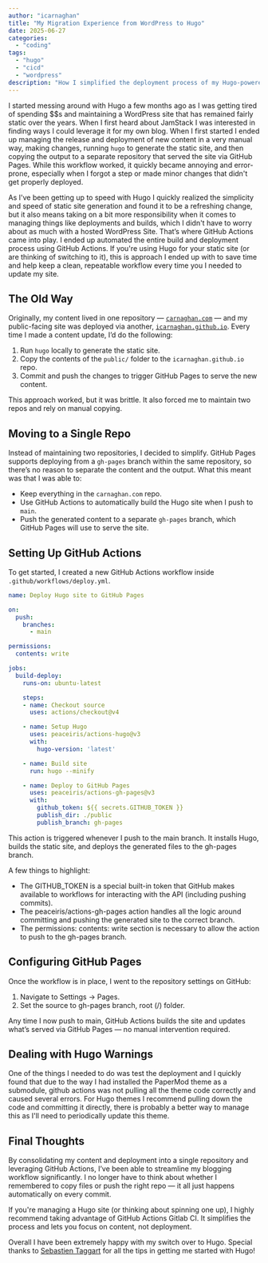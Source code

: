 ```yaml
---
author: "icarnaghan"
title: "My Migration Experience from WordPress to Hugo"
date: 2025-06-27
categories: 
  - "coding"
tags: 
  - "hugo"
  - "cicd"
  - "wordpress"
description: "How I simplified the deployment process of my Hugo-powered blog using GitHub Actions and GitHub Pages."
---
```


I started messing around with Hugo a few months ago as I was getting tired of spending $$s and maintaining a WordPress site that has remained fairly static over the years. When I first heard about JamStack I was interested in finding ways I could leverage it for my own blog. When I first started I ended up managing the release and deployment of new content in a very manual way, making changes, running `hugo` to generate the static site, and then copying the output to a separate repository that served the site via GitHub Pages. While this workflow worked, it quickly became annoying and error-prone, especially when I forgot a step or made minor changes that didn't get properly deployed.

As I've been getting up to speed with Hugo I quickly realized the simplicity and speed of static site generation and found it to be a refreshing change, but it also means taking on a bit more responsibility when it comes to managing things like deployments and builds, which I didn't have to worry about as much with a hosted WordPress Site. That’s where GitHub Actions came into play. I ended up automated the entire build and deployment process using GitHub Actions. If you're using Hugo for your static site (or are thinking of switching to it), this is approach I ended up with to save time and help keep a clean, repeatable workflow every time you I needed to update my site.

## The Old Way

Originally, my content lived in one repository — [`carnaghan.com`](https://github.com/icarnaghan/carnaghan.com) — and my public-facing site was deployed via another, [`icarnaghan.github.io`](https://github.com/icarnaghan/icarnaghan.github.io). Every time I made a content update, I’d do the following:

1. Run `hugo` locally to generate the static site.
2. Copy the contents of the `public/` folder to the `icarnaghan.github.io` repo.
3. Commit and push the changes to trigger GitHub Pages to serve the new content.

This approach worked, but it was brittle. It also forced me to maintain two repos and rely on manual copying.

## Moving to a Single Repo

Instead of maintaining two repositories, I decided to simplify. GitHub Pages supports deploying from a `gh-pages` branch within the same repository, so there’s no reason to separate the content and the output. What this meant was that I was able to:

- Keep everything in the `carnaghan.com` repo.
- Use GitHub Actions to automatically build the Hugo site when I push to `main`.
- Push the generated content to a separate `gh-pages` branch, which GitHub Pages will use to serve the site.


## Setting Up GitHub Actions

To get started, I created a new GitHub Actions workflow inside `.github/workflows/deploy.yml`.

```yaml
name: Deploy Hugo site to GitHub Pages

on:
  push:
    branches:
      - main

permissions:
  contents: write

jobs:
  build-deploy:
    runs-on: ubuntu-latest

    steps:
    - name: Checkout source
      uses: actions/checkout@v4

    - name: Setup Hugo
      uses: peaceiris/actions-hugo@v3
      with:
        hugo-version: 'latest'

    - name: Build site
      run: hugo --minify

    - name: Deploy to GitHub Pages
      uses: peaceiris/actions-gh-pages@v3
      with:
        github_token: ${{ secrets.GITHUB_TOKEN }}
        publish_dir: ./public
        publish_branch: gh-pages
```

This action is triggered whenever I push to the main branch. It installs Hugo, builds the static site, and deploys the generated files to the gh-pages branch.

A few things to highlight:

- The GITHUB_TOKEN is a special built-in token that GitHub makes available to workflows for interacting with the API (including pushing commits).
- The peaceiris/actions-gh-pages action handles all the logic around committing and pushing the generated site to the correct branch.
- The permissions: contents: write section is necessary to allow the action to push to the gh-pages branch.

## Configuring GitHub Pages
Once the workflow is in place, I went to the repository settings on GitHub:

1. Navigate to Settings → Pages.
2. Set the source to gh-pages branch, root (/) folder.

Any time I now push to main, GitHub Actions builds the site and updates what’s served via GitHub Pages — no manual intervention required.

## Dealing with Hugo Warnings

One of the things I needed to do was test the deployment and I quickly found that due to the way I had installed the PaperMod theme as a submodule, github actions was not pulling all the theme code correctly and caused several errors. For Hugo themes I recommend pulling down the code and committing it directly, there is probably a better way to manage this as I'll need to periodically update this theme.

## Final Thoughts

By consolidating my content and deployment into a single repository and leveraging GitHub Actions, I’ve been able to streamline my blogging workflow significantly. I no longer have to think about whether I remembered to copy files or push the right repo — it all just happens automatically on every commit.

If you're managing a Hugo site (or thinking about spinning one up), I highly recommend taking advantage of GitHub Actions Gitlab CI. It simplifies the process and lets you focus on content, not deployment. 

Overall I have been extremely happy with my switch over to Hugo. Special thanks to [Sebastien Taggart](https://www.sebastientaggart.com/) for all the tips in getting me started with Hugo!